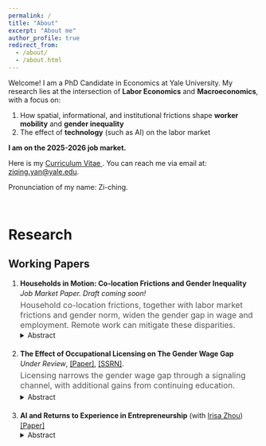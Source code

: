 ```yaml
---
permalink: /
title: "About"
excerpt: "About me"
author_profile: true
redirect_from: 
  - /about/
  - /about.html
---
```


Welcome! I am a PhD Candidate in Economics at Yale University. My research lies at the intersection of **Labor Economics** and **Macroeconomics**, with a focus on:
<ol>
<li>How spatial, informational, and institutional frictions shape <strong>worker mobility</strong> and <strong>gender inequality</strong></li>
<li>The effect of <strong>technology</strong> (such as AI) on the labor market</li>
</ol>

**I am on the 2025-2026 job market.**

Here is my 
<a href="http://ziqing-yan.github.io/files/Yan_Ziqing_CV_final.pdf" 
   target="_blank" 
   rel="noopener noreferrer" 
   style="text-decoration: underline;">
   Curriculum Vitae
</a>. 
You can reach me via email at: <a href="ziqing.yan@yale.edu">ziqing.yan@yale.edu</a>.

Pronunciation of my name: Zi-ching.

<br>

# Research 

## Working Papers

<ol>
  <li style="margin-bottom: 20px;">
    <strong>Households in Motion: Co-location Frictions and Gender Inequality</strong> 
    <p style="margin-top: 3px; margin-bottom: 0; font-style: italic;">
    Job Market Paper. Draft coming soon!
    </p>
    <p style="margin-top: 5px; margin-bottom: 0; font-size: 16px; color: #555;">
    Household co-location frictions, together with labor market frictions and gender norm, widen the gender gap in wage and employment. Remote work can mitigate these disparities.
    </p>
    <details style="margin-top: 2px;">
      <summary style="cursor: pointer;">Abstract</summary>
      <p style="margin-top: 5px;">
        This paper studies how co-location frictions&mdash;constraints that arise when accepting a job in another location induces job interruptions for the spouse&mdash;shape migration patterns and gender inequality in the labor market. Using data on displaced workers, I show that households are more than twice as likely to relocate after a husband’s job loss than after a wife’s. While displaced movers suffer smaller earnings losses than stayers, the gains accrue disproportionately to men, widening gender gaps. To interpret these patterns, I develop and estimate a two-location household job search model that incorporates gender-specific offer distributions, offer arrival rates, migration costs, and unequal weighting of spousal earnings. The model implies that co-location frictions account for roughly half of the gender employment gap and 8.6 percent of the wage gap. Counterfactual simulations highlight that expanding access to remote work substantially relaxes these frictions, raising women’s employment and narrowing gender disparities in post-displacement outcomes.
      </p>
    </details>
  </li>

  <li style="margin-bottom: 20px;">
    <strong>The Effect of Occupational Licensing on The Gender Wage Gap</strong>
    <div style="margin-top: 3px;">
    <em>Under Review</em>, 
    <a href="http://ziqing-yan.github.io/files/license_draft_ZiqingYan_0810.pdf" target="_blank" rel="noopener noreferrer">[Paper]</a>, 
    <a href="https://papers.ssrn.com/sol3/papers.cfm?abstract_id=5090345" target="_blank" rel="noopener noreferrer">[SSRN]</a>.
  </div>
    <p style="margin-top: 5px; margin-bottom: 0; font-size: 16px; color: #555;">
    Licensing narrows the gender wage gap through a signaling channel, with additional gains from continuing education.
    </p>
    <details style="margin-top: 5px;">
      <summary style="cursor: pointer;">Abstract</summary>
      <p style="margin-top: 5px;">
        Occupational licensing covers one-fifth of the U.S. workforce and a quarter of female employment. This paper provides new causal evidence on its impact on the gender wage gap. Using individual-level data from the Current Population Survey and exploiting cross-state variation in licensing regulations within a two-way fixed effects framework, I find that licensing raises women’s wages by 3.7 percentage points more than men’s, narrowing the gender wage gap by 26 percent. To validate identification, I construct a novel dataset on the timing of state-occupation licensing reforms, estimate dynamic difference-in-difference models, and obtain similar results. The gap reducing effect of licensing is strongest among unionized workers, college graduates, mothers, and workers at the top and bottom of the wage distribution, for whom asymmetric information between employers and employees is particularly costly. Guided by a model of statistical discrimination, I show that licensing can mitigate the gap by signaling ability when productivity is imperfectly observed. Additional requirements bundled with licenses, such as courses, exams, and continuing education, further reduce the gap through both signaling and human capital channels, with particularly pronounced effects in states with Paid Family and Medical Leave policies, where temporary labor force interruptions for women are more common.
      </p>
    </details>
  </li>

  <li style="margin-bottom: 20px;">
    <strong>AI and Returns to Experience in Entrepreneurship</strong> (with <a href="http://www.irisazhou.com" target="_blank" rel="noopener noreferrer">Irisa Zhou</a>) 
  <div style="margin-top: 3px;">
    <a href="http://ziqing-yan.github.io/files/AI_Yan_Zhou_09222025.pdf" target="_blank" rel="noopener noreferrer">[Paper]</a>
  </div>  
    <details style="margin-top: 2px;">
      <summary style="cursor: pointer;">Abstract</summary>
      <p style="margin-top: 5px;">
        This paper studies how advances in Artificial Intelligence (AI) have altered the value of skills accumulated through different types of work experience in entrepreneurship. Using employment histories from public LinkedIn profiles (2007-2019), we exploit industry-level variation in AI exposure following the diffusion of neural networks and ImageNet after 2012. We find that among U.S. LinkedIn users, the share of founders and researchers both increased, but entry gains were concentrated among more-experienced workers, especially those with research backgrounds. To understand the mechanism behind AI’s impact on the labor market, we develop a directed search model with occupational choice, multi-dimensional skills, and stochastic human capital investment. The model shows that AI shocks increase the productivity premium for researchers, shifting entrepreneurship toward more experienced individuals with research expertise.
      </p>
    </details>
  </li>
</ol>



